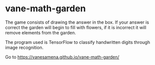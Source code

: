 # vane-math-garden

The game consists of drawing the answer in the box. If your answer is correct the garden will begin to fill with flowers, if it is incorrect it will remove elements from the garden.

The program used is TensorFlow to classify handwritten digits through image recognition.


Go to https://vanesamena.github.io/vane-math-garden/
